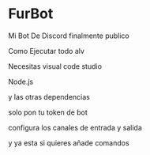 # FurBot
Mi Bot De Discord finalmente publico

Como Ejecutar todo alv


Necesitas visual code studio

Node.js

y las otras dependencias

solo pon tu token de bot

configura los canales de entrada y salida

y ya esta si quieres añade comandos

